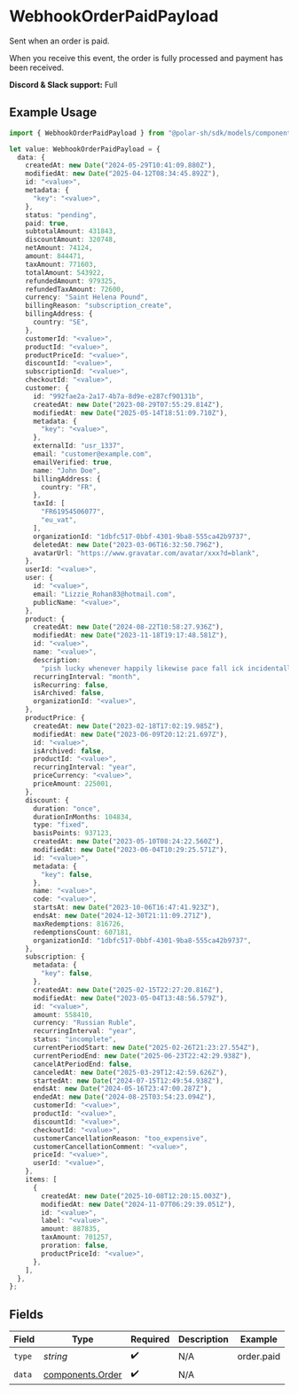 # WebhookOrderPaidPayload

Sent when an order is paid.

When you receive this event, the order is fully processed and payment has been received.

**Discord & Slack support:** Full

## Example Usage

```typescript
import { WebhookOrderPaidPayload } from "@polar-sh/sdk/models/components/webhookorderpaidpayload.js";

let value: WebhookOrderPaidPayload = {
  data: {
    createdAt: new Date("2024-05-29T10:41:09.880Z"),
    modifiedAt: new Date("2025-04-12T08:34:45.892Z"),
    id: "<value>",
    metadata: {
      "key": "<value>",
    },
    status: "pending",
    paid: true,
    subtotalAmount: 431843,
    discountAmount: 320748,
    netAmount: 74124,
    amount: 844471,
    taxAmount: 771603,
    totalAmount: 543922,
    refundedAmount: 979325,
    refundedTaxAmount: 72600,
    currency: "Saint Helena Pound",
    billingReason: "subscription_create",
    billingAddress: {
      country: "SE",
    },
    customerId: "<value>",
    productId: "<value>",
    productPriceId: "<value>",
    discountId: "<value>",
    subscriptionId: "<value>",
    checkoutId: "<value>",
    customer: {
      id: "992fae2a-2a17-4b7a-8d9e-e287cf90131b",
      createdAt: new Date("2023-08-29T07:55:29.814Z"),
      modifiedAt: new Date("2025-05-14T18:51:09.710Z"),
      metadata: {
        "key": "<value>",
      },
      externalId: "usr_1337",
      email: "customer@example.com",
      emailVerified: true,
      name: "John Doe",
      billingAddress: {
        country: "FR",
      },
      taxId: [
        "FR61954506077",
        "eu_vat",
      ],
      organizationId: "1dbfc517-0bbf-4301-9ba8-555ca42b9737",
      deletedAt: new Date("2023-03-06T16:32:50.796Z"),
      avatarUrl: "https://www.gravatar.com/avatar/xxx?d=blank",
    },
    userId: "<value>",
    user: {
      id: "<value>",
      email: "Lizzie_Rohan83@hotmail.com",
      publicName: "<value>",
    },
    product: {
      createdAt: new Date("2024-08-22T10:58:27.936Z"),
      modifiedAt: new Date("2023-11-18T19:17:48.581Z"),
      id: "<value>",
      name: "<value>",
      description:
        "pish lucky whenever happily likewise pace fall ick incidentally gullible",
      recurringInterval: "month",
      isRecurring: false,
      isArchived: false,
      organizationId: "<value>",
    },
    productPrice: {
      createdAt: new Date("2023-02-18T17:02:19.985Z"),
      modifiedAt: new Date("2023-06-09T20:12:21.697Z"),
      id: "<value>",
      isArchived: false,
      productId: "<value>",
      recurringInterval: "year",
      priceCurrency: "<value>",
      priceAmount: 225001,
    },
    discount: {
      duration: "once",
      durationInMonths: 104834,
      type: "fixed",
      basisPoints: 937123,
      createdAt: new Date("2023-05-10T08:24:22.560Z"),
      modifiedAt: new Date("2023-06-04T10:29:25.571Z"),
      id: "<value>",
      metadata: {
        "key": false,
      },
      name: "<value>",
      code: "<value>",
      startsAt: new Date("2023-10-06T16:47:41.923Z"),
      endsAt: new Date("2024-12-30T21:11:09.271Z"),
      maxRedemptions: 816726,
      redemptionsCount: 607181,
      organizationId: "1dbfc517-0bbf-4301-9ba8-555ca42b9737",
    },
    subscription: {
      metadata: {
        "key": false,
      },
      createdAt: new Date("2025-02-15T22:27:20.816Z"),
      modifiedAt: new Date("2023-05-04T13:48:56.579Z"),
      id: "<value>",
      amount: 558410,
      currency: "Russian Ruble",
      recurringInterval: "year",
      status: "incomplete",
      currentPeriodStart: new Date("2025-02-26T21:23:27.554Z"),
      currentPeriodEnd: new Date("2025-06-23T22:42:29.938Z"),
      cancelAtPeriodEnd: false,
      canceledAt: new Date("2025-03-29T12:42:59.626Z"),
      startedAt: new Date("2024-07-15T12:49:54.938Z"),
      endsAt: new Date("2024-05-16T23:47:00.287Z"),
      endedAt: new Date("2024-08-25T03:54:23.094Z"),
      customerId: "<value>",
      productId: "<value>",
      discountId: "<value>",
      checkoutId: "<value>",
      customerCancellationReason: "too_expensive",
      customerCancellationComment: "<value>",
      priceId: "<value>",
      userId: "<value>",
    },
    items: [
      {
        createdAt: new Date("2025-10-08T12:20:15.003Z"),
        modifiedAt: new Date("2024-11-07T06:29:39.051Z"),
        id: "<value>",
        label: "<value>",
        amount: 887835,
        taxAmount: 701257,
        proration: false,
        productPriceId: "<value>",
      },
    ],
  },
};
```

## Fields

| Field                                                | Type                                                 | Required                                             | Description                                          | Example                                              |
| ---------------------------------------------------- | ---------------------------------------------------- | ---------------------------------------------------- | ---------------------------------------------------- | ---------------------------------------------------- |
| `type`                                               | *string*                                             | :heavy_check_mark:                                   | N/A                                                  | order.paid                                           |
| `data`                                               | [components.Order](../../models/components/order.md) | :heavy_check_mark:                                   | N/A                                                  |                                                      |